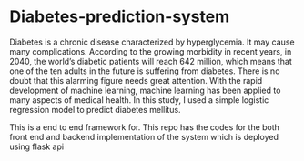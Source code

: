 # Diabetes-prediction-system

Diabetes is a chronic disease characterized by hyperglycemia. It may cause many complications. According to the growing morbidity in recent years, in 2040, the world’s diabetic patients will reach 642 million, which means that one of the ten adults in the future is suffering from diabetes. There is no doubt that this alarming figure needs great attention. With the rapid development of machine learning, machine learning has been applied to many aspects of medical health. In this study, I used a simple logistic regression model to predict diabetes mellitus. 


This is a end to end framework for. This repo has the codes for the both front end and backend implementation of the system which is deployed using flask api
